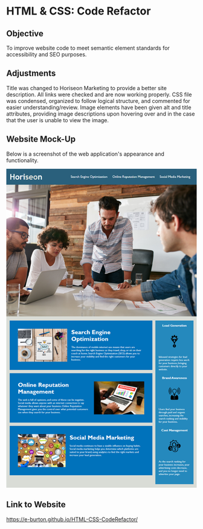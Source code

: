 # HTML & CSS: Code Refactor

## Objective

To improve website code to meet semantic element standards for accessibility and SEO purposes.

## Adjustments

Title was changed to Horiseon Marketing to provide a better site description. All links were checked and are now working properly. CSS file was condensed, organized to follow logical structure, and commented for easier understanding/review. Image elements have been given alt and title attributes, providing image descriptions upon hovering over and in the case that the user is unable to view the image.

## Website Mock-Up

Below is a screenshot of the web application's appearance and functionality.

![demo](./Assets/01-html-css-git-homework-demo.png)

## Link to Website

https://e-burton.github.io/HTML-CSS-CodeRefactor/
